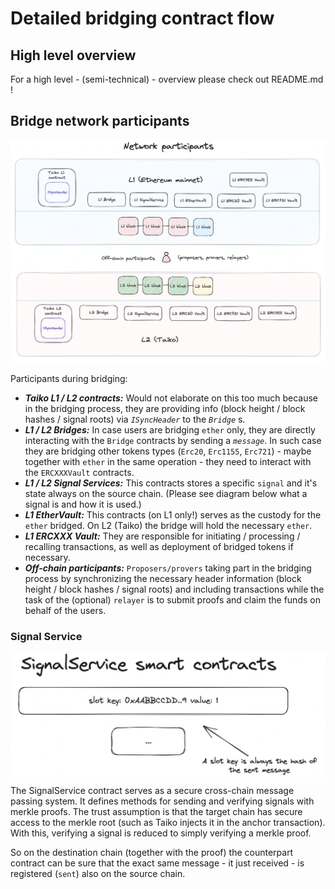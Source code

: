 # Detailed bridging contract flow

## High level overview

For a high level - (semi-technical) - overview please check out README.md !

## Bridge network participants

![Bridge network participants](../../../website/excalidraw/bridge/network_participants.png)

Participants during bridging:

- **_Taiko L1 / L2 contracts:_** Would not elaborate on this too much because in the bridging process, they are providing info (block height / block hashes / signal roots) via _`ISyncHeader`_ to the _`Bridge`_ s.
- **_L1 / L2 Bridges:_** In case users are bridging `ether` only, they are directly interacting with the `Bridge` contracts by sending a _`message`_. In such case they are bridging other tokens types (`Erc20`, `Erc1155`, `Erc721`) - maybe together with `ether` in the same operation - they need to interact with the `ERCXXXVault` contracts.
- **_L1 / L2 Signal Services:_** This contracts stores a specific `signal` and it's state always on the source chain. (Please see diagram below what a signal is and how it is used.)
- **_L1 EtherVault:_** This contracts (on L1 only!) serves as the custody for the `ether` bridged. On L2 (Taiko) the bridge will hold the necessary `ether`.
- **_L1 ERCXXX Vault:_** They are responsible for initiating / processing / recalling transactions, as well as deployment of bridged tokens if necessary.
- **_Off-chain participants:_** `Proposers/provers` taking part in the bridging process by synchronizing the necessary header information (block height / block hashes / signal roots) and including transactions while the task of the (optional) `relayer` is to submit proofs and claim the funds on behalf of the users.

### Signal Service

![SignalService](../../../website/excalidraw/bridge/signal_service.png)
The SignalService contract serves as a secure cross-chain message passing system. It defines methods for sending and verifying signals with merkle proofs. The trust assumption is that the target chain has secure access to the merkle root (such as Taiko injects it in the anchor transaction). With this, verifying a signal is reduced to simply verifying a merkle proof.

So on the destination chain (together with the proof) the counterpart contract can be sure that the exact same message - it just received - is registered (`sent`) also on the source chain.
